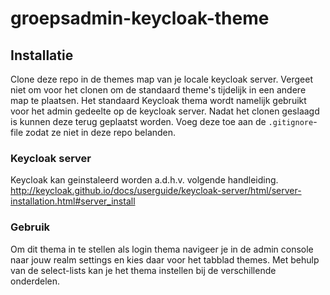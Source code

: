 # groepsadmin-keycloak-theme

## Installatie
Clone deze repo in de themes map van je locale keycloak server. Vergeet niet om voor het clonen om de standaard theme's tijdelijk in een andere map te plaatsen.
Het standaard Keycloak thema wordt namelijk gebruikt voor het admin gedeelte op de keycloak server.
Nadat het clonen geslaagd is kunnen deze terug geplaatst worden. Voeg deze toe aan de `.gitignore`-file zodat ze niet in deze repo belanden.

### Keycloak server
Keycloak kan geinstaleerd worden a.d.h.v. volgende handleiding.
<http://keycloak.github.io/docs/userguide/keycloak-server/html/server-installation.html#server_install>

### Gebruik
Om dit thema in te stellen als login thema navigeer je in de admin console naar jouw realm settings en kies daar voor het tabblad themes.
Met behulp van de select-lists kan je het thema instellen bij de verschillende onderdelen.
